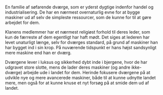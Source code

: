 En familie af søfarende dværge, som er yderst dygtige indenfor handel og industrialisering. De har en nærmest overnaturlig evne for at bygge maskiner ud af selv de simpleste ressourcer, som de kunne for til at gøre arbejdet for dem.

Klanens medlemmer har et nærmest religiøst forhold til deres leder, som kun de færreste af dem egentligt har haft mødt. Det siges at lederen har levet unaturligt længe, selv for dværges standard, på grund af maskiner han har bygget ind i sin krop.
På nuværende tidspunkt er hans højst sandsynligt mere maskine end han er dværg.

Dværgene lever i luksus og sikkerhed dybt inde i bjergene, hvor de har udgravet store slotte, mens de lader deres maskiner (og andre ikke-dværge) arbejde ude i landet for dem.
Herinde fokusere dværgene på at udvikle nye og mere avancerede maskiner, både til at kunne udnytte landet mere, men også for at kunne knuse et nyt forsøg på at smide dem ud af landet.
